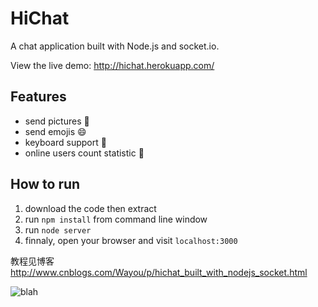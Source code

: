 HiChat
===
 
A chat application built with Node.js and socket.io.

View the live demo: http://hichat.herokuapp.com/

Features
---
* send pictures :sunrise:
* send emojis :smile:
* keyboard support :musical_keyboard:
* online users count statistic :ghost:

How to run
---
1. download the code then extract
2. run `npm install` from command line window
3. run `node server`
4. finnaly, open your browser and visit `localhost:3000`

教程见博客 http://www.cnblogs.com/Wayou/p/hichat_built_with_nodejs_socket.html

![blah](https://www.codeship.io/projects/73bd0d90-9897-0131-516c-56598d7b87e5/status)


